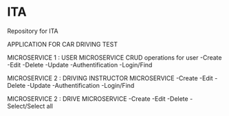 # ITA
Repository for ITA

APPLICATION FOR CAR DRIVING TEST

MICROSERVICE 1 : USER MICROSERVICE
CRUD operations for user
-Create
-Edit
-Delete
-Update
-Authentification
-Login/Find

MICROSERVICE 2 : DRIVING INSTRUCTOR MICROSERVICE
-Create
-Edit
-Delete
-Update
-Authentification
-Login/Find

MICROSERVICE 2 : DRIVE MICROSERVICE
-Create
-Edit
-Delete
-Select/Select all

